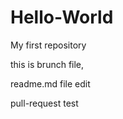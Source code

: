 # Hello-World
My first repository

this is brunch file, 

readme.md file edit 



pull-request test
